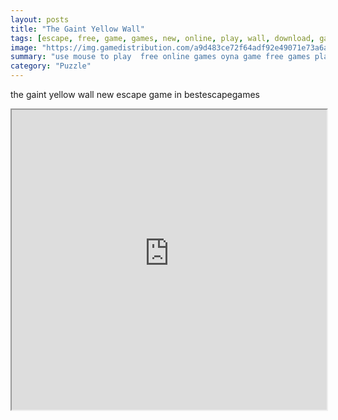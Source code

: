 ```yaml
---
layout: posts
title: "The Gaint Yellow Wall"
tags: [escape, free, game, games, new, online, play, wall, download, gaint, yellow, free, online, games, oyna, game, free, games, play, play, games]
image: "https://img.gamedistribution.com/a9d483ce72f64adf92e49071e73a6a58.jpg"
summary: "use mouse to play  free online games oyna game free games play play games"
category: "Puzzle"
---
```


the gaint yellow wall new escape game in bestescapegames

<iframe width="100%" height="480px;" src="https://flash.gamedistribution.com?game=a9d483ce72f64adf92e49071e73a6a58"></iframe>